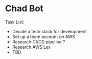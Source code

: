 # Chad Bot 

Task List: 
- Decide a tech stack for development
- Set up a team account on AWS 
- Research CI/CD pipeline ?
- Research AWS Lex
- TBD
